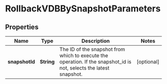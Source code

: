 

# RollbackVDBBySnapshotParameters


## Properties

| Name | Type | Description | Notes |
|------------ | ------------- | ------------- | -------------|
|**snapshotId** | **String** | The ID of the snapshot from which to execute the operation. If the snapshot_id is not, selects the latest snapshot. |  [optional] |



